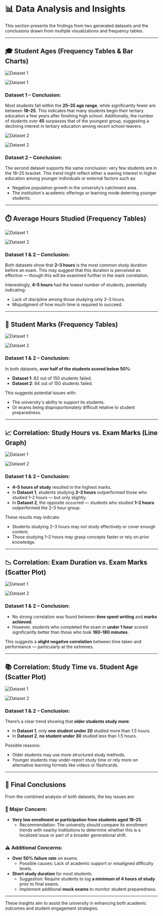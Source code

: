 # 📊 Data Analysis and Insights

This section presents the findings from two generated datasets and the conclusions drawn from multiple visualizations and frequency tables.

---

## 🎓 Student Ages (Frequency Tables & Bar Charts)

![Dataset 1](/images/freq-age-1.png)  

![Dataset 1](/images/student-age-groups.png) 

### Dataset 1 – Conclusion:
Most students fall within the **25–35 age range**, while significantly fewer are between **18–25**. This indicates that many students begin their tertiary education a few years after finishing high school. Additionally, the number of students over **45** surpasses that of the youngest group, suggesting a declining interest in tertiary education among recent school-leavers.

![Dataset 2](/images/freq-age-2.png) 

![Dataset 2](/images/student-age-groups-2.png) 

### Dataset 2 – Conclusion:
The second dataset supports the same conclusion: very few students are in the 18–25 bracket. This trend might reflect either a waning interest in higher education among younger individuals or external factors such as:
- Negative population growth in the university’s catchment area.
- The institution's academic offerings or learning mode deterring younger students.

---

## ⏱️ Average Hours Studied (Frequency Tables)

![Dataset 1](/images/freq-hours-1.png) 

![Dataset 2](/images/freq-hours-2.png) 

### Dataset 1 & 2 – Conclusion:
Both datasets show that **2–3 hours** is the most common study duration before an exam. This may suggest that this duration is perceived as effective — though this will be examined further in the mark correlation.

Interestingly, **4–5 hours** had the lowest number of students, potentially indicating:
- Lack of discipline among those studying only 2–3 hours.
- Misjudgment of how much time is required to succeed.

---

## 📝 Student Marks (Frequency Tables)

![Dataset 1](/images/freq-marks-1.png) 

![Dataset 2](/images/freq-marks-2.png) 

### Dataset 1 & 2 – Conclusion:
In both datasets, **over half of the students scored below 50%**:
- **Dataset 1**: 82 out of 150 students failed.
- **Dataset 2**: 84 out of 150 students failed.

This suggests potential issues with:
- The university's ability to support its students.
- Or exams being disproportionately difficult relative to student preparedness.

---

## 📈 Correlation: Study Hours vs. Exam Marks (Line Graph)

![Dataset 1](/images/mark-study-time.png) 

![Dataset 2](/images/mark-study-time-2.png) 

### Dataset 1 & 2 – Conclusion:
- **4–5 hours of study** resulted in the highest marks.
- In **Dataset 1**, students studying **2–3 hours** outperformed those who studied 1–2 hours — but only slightly.
- In **Dataset 2**, the opposite occurred — students who studied **1–2 hours** outperformed the 2–3 hour group.

These results may indicate:
- Students studying 2–3 hours may not study effectively or cover enough content.
- Those studying 1–2 hours may grasp concepts faster or rely on prior knowledge.

---

## 📉 Correlation: Exam Duration vs. Exam Marks (Scatter Plot)

![Dataset 1](/images/mark-exam-time.png) 

![Dataset 2](/images/mark-exam-time-2.png) 

### Dataset 1 & 2 – Conclusion:
- No strong correlation was found between **time spent writing** and **marks achieved**.
- However, students who completed the exam in **under 1 hour** scored significantly better than those who took **160–180 minutes**.

This suggests a **slight negative correlation** between time taken and performance — particularly at the extremes.

---

## 📚 Correlation: Study Time vs. Student Age (Scatter Plot)

![Dataset 1](/images/studytime-studentage.png) 

![Dataset 2](/images/studytime-studentage-2.png) 

### Dataset 1 & 2 – Conclusion:
There’s a clear trend showing that **older students study more**:
- In **Dataset 1**, only **one student under 20** studied more than 1.5 hours.
- In **Dataset 2**, **no student under 30** studied less than 1.5 hours.

Possible reasons:
- Older students may use more structured study methods.
- Younger students may under-report study time or rely more on alternative learning formats like videos or flashcards.

---

## 🧠 Final Conclusions

From the combined analysis of both datasets, the key issues are:

### 🚨 Major Concern:
- **Very low enrollment or participation from students aged 18–25**.
    - Recommendation: The university should compare its enrollment trends with nearby institutions to determine whether this is a localized issue or part of a broader generational shift.

### ⚠️ Additional Concerns:
- **Over 50% failure rate** on exams.
    - Possible causes: Lack of academic support or misaligned difficulty levels.
- **Short study duration** for most students.
    - Suggestion: Require students to log **a minimum of 4 hours of study** prior to final exams.
    - Implement additional **mock exams** to monitor student preparedness.

---

These insights aim to assist the university in enhancing both academic outcomes and student engagement strategies.
